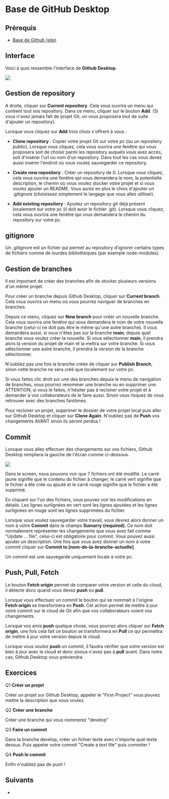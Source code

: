 # Base de GitHub Desktop

## Prérequis

+ [Base de Github (site)](/lesson/26)

## Interface

Voici à quoi ressemble l'interface de **Github Desktop**.

<img src="https://cdn.discordapp.com/attachments/822839106001829908/825439994806140998/unknown.png"/>

## Gestion de repository

A droite, cliquer sur **Current repository**. Cela vous ouvrira un menu qui contient tout vos repository. Dans ce menu, cliquer sur le bouton **Add**. (Si vous n'avez jamais fait de projet Git, on vous proposera tout de suite d'ajouter un repository).

Lorsque vous cliquez sur **Add** trois choix s'offrent à vous :

+ **Clone repository** : Copier votre projet Git sur votre pc (ou un repository public). Lorsque vous cliquez, cela vous ouvrira une fenêtre qui vous proposera soit de choisir parmi les repository auquels vous avez accès, soit d'insérer l'url ou nom d'un repository. Dans tout les cas vous devez aussi insérer l'endroit où vous voulez sauvegarder ce repository.
  
+ **Create new repository** : Créer un repository de 0. Lorsque vous cliquez, cela vous ouvrira une fenêtre qui vous demandera le nom, la potentielle description, le chemin où vous voulez stocker votre projet et si vous voulez ajouter un README. Vous aurez en plus le choix d'ajouter un .gitignore (choisissez simplement le langage que vous allez utiliser).
  
+ **Add existing repository** : Ajoutez un repository git déjà présent localement sur votre pc (il doit avoir le fichier .git). Lorsque vous cliquez, cela vous ouvrira une fenêtre qui vous demandera le chemin du repository sur votre pc.
  
## gitignore

Un .gitignore est un fichier qui permet au repository d'ignorer certains types de fichiers comme de lourdes bibliothèques (par exemple node-modules).

## Gestion de branches

Il est important de créer des branches afin de stocker plusieurs versions d'un même projet.

Pour créer un branche depuis Github Desktop, cliquer sur **Current branch**. Cela vous ouvrira un menu où vous pourrez naviguer de branches en branches.

Depuis ce menu, cliquez sur **New branch** pour créer un nouvelle branche. Cela vous ouvrira une fenêtre qui vous demandera le nom de votre nouvelle branche (celui-ci ne doit pas être le même qu'une autre branche). Il vous demandera aussi, si vous n'êtes pas sur la branche **main**, depuis quel branche vous voulez créer la nouvelle. Si vous sélectionner **main**, il prendra alors la version du projet de main et la mettra sur votre branche. Si vous sélectionner une autre branche, il prendra la version de la branche sélectionner.

N'oubliez pas une fois la branche créée de cliquer sur **Publish Branch**, sinon cette branche ne sera créé que localement sur votre pc.

Si vous faites clic droit sur une des branches depuis le menu de navigation de branches, vous pourrez renommer une branche ou en supprimer une. ATTENTION, si vous le faites, n'hésiter pas à recloner votre projet et à demander à vos collaborateurs de le faire aussi. Sinon vous risquez de vous retrouver avec des branches fantômes.

Pour recloner un projet, supprimer le dossier de votre projet local puis aller sur Github Desktop et cliquer sur **Clone Again**. N'oubliez pas de **Push** vos changements AVANT sinon ils seront perdus !

## Commit

Lorsque vous allez effectuer des changements sur vos fichiers, Github Desktop
rempliera la gauche de l'écran comme ci-dessous.

<img src="https://cdn.discordapp.com/attachments/822839106001829908/825442599301152818/unknown.png" />

Dans le screen, nous pouvons voir que 7 fichiers ont été modifié. Le carré jaune signifie que le contenu du fichier à changer, le carré vert signifie que le fichier a été créé ou ajouté et le carré rouge signifie que le fichier a été supprimé.

En cliquant sur l'un des fichiers, vous pouvez voir les modifications en détails. Les lignes surlignées en vert sont les lignes ajoutées et les lignes surlignées en rouge sont les lignes supprimées du fichier.

Lorsque vous voulez sauvegarder votre travail, vous devrez alors donner un nom à votre **Commit** dans le champs **Sumarry (required)**. Ce nom doit normalement représenter les changements que vous avez fait comme "Update ... file", celui-ci est obligatoire pour commit. Vous pouvez aussi ajouter un description. Une fois que vous avez donner un nom à votre commit cliquer sur **Commit to [nom-de-la-branche-actuelle]**.

Un commit est une sauvegarde uniquement locale à votre pc.

## Push, Pull, Fetch

Le bouton **Fetch origin** permet de comparer votre version et celle du cloud, il détecte donc quand vous devez **push** ou **pull**.

Lorsque vous effectuez un commit le bouton qui se nommait à l'origine **Fetch origin** se transformera en **Push**. Cet action permet
de mettre à jour votre commit sur le cloud de Git afin que vos collaborateurs voient vos changements.

Lorsque vos amis **push** quelque chose, vous pourrez alors cliquer sur **Fetch origin**, une fois cela fait ce bouton se transformera en **Pull** ce qui permettra de mettre à jour votre version depuis le cloud.

Lorsque vous voulez **push** un commit, il faudra vérifier que votre version est bien à jour avec le cloud et donc sivous n'avez pas à **pull** avant. Dans notre cas, Github Desktop vous préviendra.

## Exercices

Q1 **Créer un projet**

Créer un projet sur Github Desktop, appeler le "First-Project" vous pouvez mettre la description que vous voulez.

Q2 **Créer une branche**

Créer une branche qui vous nommerez "develop"

Q3 **Faire un commit**

Dans la branche develop, créer un fichier texte avec n'importe quel texte dessus. Puis appeler votre commit "Create a text file" puis commiter !

Q4 **Push le commit**

Enfin n'oubliez pas de push !

## Suivants

+ []()
